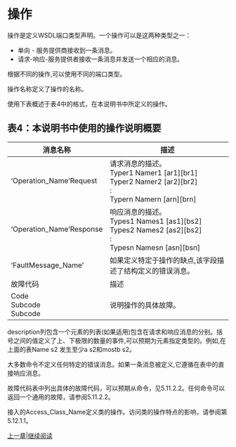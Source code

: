 # 操作

操作是定义WSDL端口类型声明。一个操作可以是这两种类型之一：
 * 单向 - 服务提供商接收到一条消息。
 * 请求-响应-服务提供者接收一条消息并发送一个相应的消息。

根据不同的操作,可以使用不同的端口类型。

操作名称定义了操作的名称。

使用下表概述于表4中的格式，在本说明书中所定义的操作。

## 表4：本说明书中使用的操作说明概要
消息名称|描述
----|----
‘Operation_Name’Request |请求消息的描述。<br/>Typer1 Namer1 [ar1][br1]<br/>Typer2 Namer2 [ar2][br2]<br/>:<br/>Typern Namern [arn][brn]
‘Operation_Name’Response|响应消息的描述。<br/>Types1 Names1 [as1][bs2]<br/>Types2 Names2 [as2][bs2]<br/>:<br/>Typesn Namesn [asn][bsn]
‘FaultMessage_Name’ |如果定义特定于操作的缺点,该字段描述了结构定义的错误消息。
故障代码|描述
Code<br/>Subcode<br/>Subcode |说明操作的具体故障。

description列包含一个元素的列表(如果适用)包含在请求和响应消息的分别。括号之间的值定义了上、下极限的数量的事件,可以预期为元素指定类型的。例如,在上面的表Name s2 
发生至少a s2和mostb s2。

大多数命令不定义任何特定的错误消息。如果一条消息被定义,它遵循在表中的直接响应消息。

故障代码表中列出具体的故障代码，可以预期从命令，见5.11.2.2。任何命令可以返回一个通用的故障，请参阅5.11.2.2。

接入的Access_Class_Name定义类的操作。访问类的操作特点的影响，请参阅第5.12.1.1。




[上一章](05.05.md)|[继续阅读](05.06.01.md)